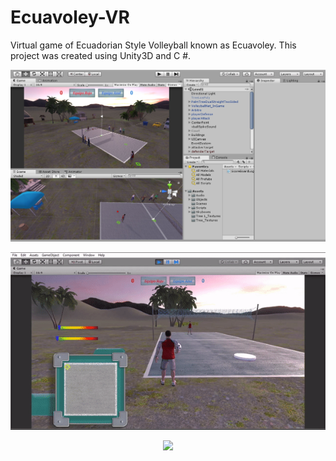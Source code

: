 # Ecuavoley-VR

Virtual game of Ecuadorian Style Volleyball known as Ecuavoley. This project was created using Unity3D and C #.

<p align="center">
  <img src="https://github.com/moonbeam5115/Ecuavoley-VR/blob/main/img/UnityGUI.JPG" width="700">
</p>


<p align="center">
  <img src="https://github.com/moonbeam5115/Ecuavoley-VR/blob/main/img/serveGIF.gif" width="700">
</p>


<p align="center">
  <img src="https://github.com/moonbeam5115/Ecuavoley-VR/blob/main/img/walkingGIF.gif" width="700">
</p>
